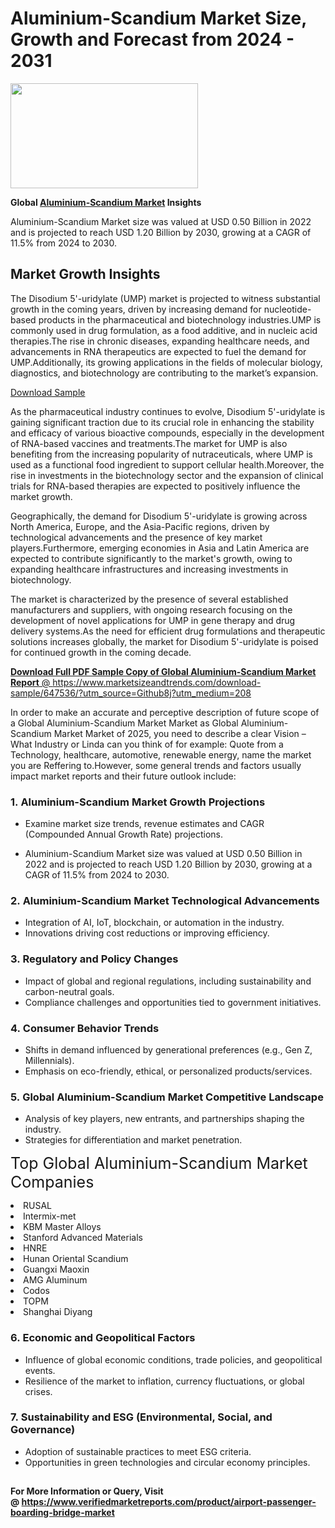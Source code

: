 <H1>Aluminium-Scandium Market Size, Growth and Forecast from 2024 - 2031</H1><img class="aligncenter size-medium wp-image-584254" src="https://thirdeyenews.in/wp-content/uploads/2024/09/Global-Market-Research-300x168.jpeg" alt="" width="300" height="168" /><p><strong>Global&nbsp;<a href="https://www.marketsizeandtrends.com/download-sample/647536/?utm_source=Github8j?utm_medium=208">Aluminium-Scandium Market</a> Insights</strong></p><p>Aluminium-Scandium Market size was valued at USD 0.50 Billion in 2022 and is projected to reach USD 1.20 Billion by 2030, growing at a CAGR of 11.5% from 2024 to 2030.</p><p><h2>Market Growth Insights</h2> <p>The Disodium 5'-uridylate (UMP) market is projected to witness substantial growth in the coming years, driven by increasing demand for nucleotide-based products in the pharmaceutical and biotechnology industries.UMP is commonly used in drug formulation, as a food additive, and in nucleic acid therapies.The rise in chronic diseases, expanding healthcare needs, and advancements in RNA therapeutics are expected to fuel the demand for UMP.Additionally, its growing applications in the fields of molecular biology, diagnostics, and biotechnology are contributing to the market’s expansion.</p> <p><a href="#">Download Sample</a></p> <p>As the pharmaceutical industry continues to evolve, Disodium 5'-uridylate is gaining significant traction due to its crucial role in enhancing the stability and efficacy of various bioactive compounds, especially in the development of RNA-based vaccines and treatments.The market for UMP is also benefiting from the increasing popularity of nutraceuticals, where UMP is used as a functional food ingredient to support cellular health.Moreover, the rise in investments in the biotechnology sector and the expansion of clinical trials for RNA-based therapies are expected to positively influence the market growth.</p> <p>Geographically, the demand for Disodium 5'-uridylate is growing across North America, Europe, and the Asia-Pacific regions, driven by technological advancements and the presence of key market players.Furthermore, emerging economies in Asia and Latin America are expected to contribute significantly to the market's growth, owing to expanding healthcare infrastructures and increasing investments in biotechnology.</p> <p>The market is characterized by the presence of several established manufacturers and suppliers, with ongoing research focusing on the development of novel applications for UMP in gene therapy and drug delivery systems.As the need for efficient drug formulations and therapeutic solutions increases globally, the market for Disodium 5'-uridylate is poised for continued growth in the coming decade.</p> <p><a href="#"></p><p><span class=""><strong>Download Full PDF Sample Copy of Global Aluminium-Scandium Market Report</strong> @ <a href="https://www.marketsizeandtrends.com/download-sample/647536/?utm_source=Github8j?utm_medium=208" target="_blank">https://www.marketsizeandtrends.com/download-sample/647536/?utm_source=Github8j?utm_medium=208</a></span></p><p>In order to make an accurate and perceptive description of future scope of a Global&nbsp;Aluminium-Scandium Market Market as Global&nbsp;Aluminium-Scandium Market Market of 2025, you need to describe a clear Vision &ndash; What Industry or Linda can you think of for example: Quote from a Technology, healthcare, automotive, renewable energy, name the market you are Reffering to.However, some general trends and factors usually impact market reports and their future outlook include:</p><h3>1.&nbsp;<strong>Aluminium-Scandium Market Growth Projections</strong></h3><ul><li>Examine market size trends, revenue estimates and CAGR (Compounded Annual Growth Rate) projections.</li><li><p>Aluminium-Scandium Market size was valued at USD 0.50 Billion in 2022 and is projected to reach USD 1.20 Billion by 2030, growing at a CAGR of 11.5% from 2024 to 2030.</p></li></ul><h3>2.&nbsp;<strong>Aluminium-Scandium Market Technological Advancements</strong></h3><ul><li>Integration of AI, IoT, blockchain, or automation in the industry.</li><li>Innovations driving cost reductions or improving efficiency.</li></ul><h3>3.&nbsp;<strong>Regulatory and Policy Changes</strong></h3><ul><li>Impact of global and regional regulations, including sustainability and carbon-neutral goals.</li><li>Compliance challenges and opportunities tied to government initiatives.</li></ul><h3>4.&nbsp;<strong>Consumer Behavior Trends</strong></h3><ul><li>Shifts in demand influenced by generational preferences (e.g., Gen Z, Millennials).</li><li>Emphasis on eco-friendly, ethical, or personalized products/services.</li></ul><h3>5.&nbsp;<strong>Global Aluminium-Scandium Market Competitive Landscape</strong></h3><ul><li>Analysis of key players, new entrants, and partnerships shaping the industry.</li><li>Strategies for differentiation and market penetration.</li></ul><p data-pm-slice="1 1 []"><span style="color: inherit; font-family: inherit; font-size: 25px;">Top Global Aluminium-Scandium Market Companies</span></p><div class="" data-test-id=""><p><li>RUSAL</li><li> Intermix-met</li><li> KBM Master Alloys</li><li> Stanford Advanced Materials</li><li> HNRE</li><li> Hunan Oriental Scandium</li><li> Guangxi Maoxin</li><li> AMG Aluminum</li><li> Codos</li><li> TOPM</li><li> Shanghai Diyang</li></p></div><h3>6.&nbsp;<strong>Economic and Geopolitical Factors</strong></h3><ul><li>Influence of global economic conditions, trade policies, and geopolitical events.</li><li>Resilience of the market to inflation, currency fluctuations, or global crises.</li></ul><h3>7.&nbsp;<strong>Sustainability and ESG (Environmental, Social, and Governance)</strong></h3><ul><li>Adoption of sustainable practices to meet ESG criteria.</li><li>Opportunities in green technologies and circular economy principles.</li></ul><h2><strong style="font-size: 14px;">For More Information or Query, Visit @&nbsp;</strong><a style="background-color: #ffffff; font-size: 14px;" href="https://www.marketsizeandtrends.com/report/aluminium-scandium-market/" target="_blank">https://www.verifiedmarketreports.com/product/airport-passenger-boarding-bridge-market</a></h2>